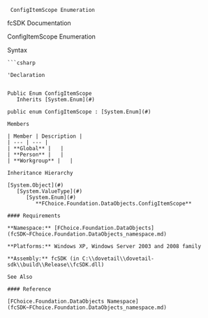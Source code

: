 ﻿     ConfigItemScope Enumeration                                                      

fcSDK Documentation

ConfigItemScope Enumeration

Syntax

```vbnet
```csharp

'Declaration
 

Public Enum ConfigItemScope 
   Inherits [System.Enum](#)

public enum ConfigItemScope : [System.Enum](#) 

Members

| Member | Description |
| --- | --- |
| **Global** |   |
| **Person** |   |
| **Workgroup** |   |

Inheritance Hierarchy

[System.Object](#)  
   [System.ValueType](#)  
      [System.Enum](#)  
         **FChoice.Foundation.DataObjects.ConfigItemScope**  

#### Requirements

**Namespace:** [FChoice.Foundation.DataObjects](fcSDK~FChoice.Foundation.DataObjects_namespace.md)

**Platforms:** Windows XP, Windows Server 2003 and 2008 family

**Assembly:** fcSDK (in C:\\dovetail\\dovetail-sdk\\build\\Release\\fcSDK.dll)

See Also

#### Reference

[FChoice.Foundation.DataObjects Namespace](fcSDK~FChoice.Foundation.DataObjects_namespace.md)